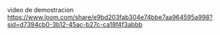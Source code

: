 video de demostracion
https://www.loom.com/share/e9bd203fab304e74bbe7aa964595a998?sid=d7394cb0-3b12-45ac-b27c-ca18f4f3abbb
